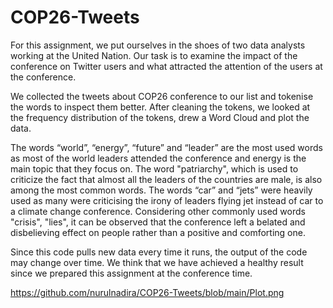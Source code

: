 # COP26-Tweets
For this assignment, we put ourselves in the shoes of two data analysts working at the United Nation. Our task is to examine the impact of the conference on Twitter users and what attracted the attention of the users at the conference. 

We collected the tweets about COP26 conference to our list and tokenise the words to inspect them better. After cleaning the tokens, we looked at the frequency distribution of the tokens, drew a Word Cloud and plot the data. 

The words “world”, “energy”, “future” and “leader” are the most used words as most of the world leaders attended the conference and energy is the main topic that they focus on. The word "patriarchy", which is used to criticize the fact that almost all the leaders of the countries are male, is also among the most common words. The words “car” and “jets” were heavily used as many were criticising the irony of leaders flying jet instead of car to a climate change conference. Considering other commonly used words "crisis", "lies", it can be observed that the conference left a belated and disbelieving effect on people rather than a positive and comforting one. 

Since this code pulls new data every time it runs, the output of the code may change over time. We think that we have achieved a healthy result since we prepared this assignment at the conference time.



https://github.com/nurulnadira/COP26-Tweets/blob/main/Plot.png
